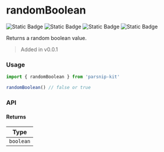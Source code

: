 # randomBoolean
![Static Badge](https://img.shields.io/badge/Statement%20Coverage-100.00%-brightgreen) ![Static Badge](https://img.shields.io/badge/Branch%20Coverage-100.00%-brightgreen) ![Static Badge](https://img.shields.io/badge/Function%20Coverage-100.00%-brightgreen) ![Static Badge](https://img.shields.io/badge/Line%20Coverage-100.00%-brightgreen)
      
Returns a random boolean value.

> Added in v0.0.1



### Usage

```ts
import { randomBoolean } from 'parsnip-kit'

randomBoolean() // false or true

```


### API

#### Returns

| Type |
| ---  |
| `boolean`  |